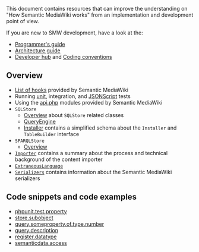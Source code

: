 This document contains resources that can improve the understanding on "How Semantic MediaWiki
works" from an implementation and development point of view.

If you are new to SMW development, have a look at the:

* [Programmer's guide](https://www.semantic-mediawiki.org/wiki/Programmer%27s_guide)
* [Architecture guide](https://www.semantic-mediawiki.org/wiki/Architecture_guide)
* [Developer hub](https://www.semantic-mediawiki.org/wiki/Developer_hub) and [Coding conventions](https://www.semantic-mediawiki.org/wiki/Coding_conventions)

## Overview

- [List of hooks](hooks.md) provided by Semantic MediaWiki
- Running [unit](https://github.com/SemanticMediaWiki/SemanticMediaWiki/blob/master/tests/phpunit/README.md), integration, and [JSONScript](https://github.com/SemanticMediaWiki/SemanticMediaWiki/tree/master/tests/phpunit/Integration/JSONScript) tests
- Using the [api.php](api.md) modules provided by Semantic MediaWiki
- `SQLStore`
  - [Overview](https://github.com/SemanticMediaWiki/SemanticMediaWiki/blob/master/src/SQLStore/README.md) about `SQLStore` related classes
  - [QueryEngine](https://github.com/SemanticMediaWiki/SemanticMediaWiki/blob/master/src/SQLStore/QueryEngine/README.md)
  - [Installer](https://github.com/SemanticMediaWiki/SemanticMediaWiki/blob/master/docs/technical/doc.installer.md) contains a simplified schema about the `Installer` and `TableBuilder` interface
- `SPARQLStore`
  - [Overview](https://github.com/SemanticMediaWiki/SemanticMediaWiki/blob/master/src/SPARQLStore/README.md)
- [`Importer`](https://github.com/SemanticMediaWiki/SemanticMediaWiki/blob/master/src/Importer/README.md) contains a summary about the process and technical background of the content importer
- [`ExtraneousLanguage`](https://github.com/SemanticMediaWiki/SemanticMediaWiki/blob/master/src/ExtraneousLanguage/README.md)
- [`Serializers`](https://github.com/SemanticMediaWiki/SemanticMediaWiki/blob/master/docs/technical/doc.serializers.md) contains information about the Semantic MediaWiki serializers

## Code snippets and code examples

- [phpunit.test.property](code-snippets/phpunit.test.property.md)
- [store.subobject](code-snippets/store.subobject.md)
- [query.someproperty.of.type.number](code-snippets/query.someproperty.of.type.number.md)
- [query.description](code-snippets/query.description.md)
- [register.datatype](code-snippets/extension.register.datatype.md)
- [semanticdata.access](code-snippets/semanticdata.access.md)

